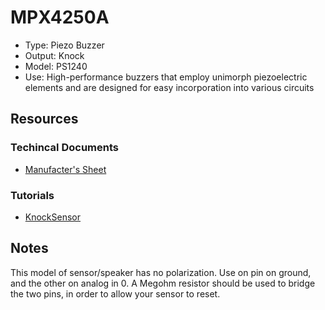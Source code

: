 MPX4250A
===========
 - Type: Piezo Buzzer
 - Output: Knock
 - Model: PS1240
 - Use: High-performance buzzers that employ 
unimorph piezoelectric elements and are designed for easy 
incorporation into various circuits

Resources
---------

### Techincal Documents
- <a href="http://www.tdk.co.jp/tefe02/ef532_ps.pdf">Manufacter's Sheet</a>

### Tutorials
- <a href="http://www.arduino.cc/en/Tutorial/KnockSensor">KnockSensor</a>

Notes
-----
This model of sensor/speaker has no polarization. Use on pin on ground, and the other on analog in 0. A Megohm resistor should be used to bridge the two pins, in order to allow your sensor to reset.

